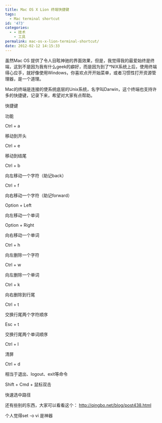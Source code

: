 ```yaml
---
title: Mac OS X Lion 终端快捷键
tags:
  - Mac terminal shortcut
id: '473'
categories:
  - - 技术
    - 工具
permalink: mac-os-x-lion-terminal-shortcut/
date: 2012-02-12 14:15:33
---
```


虽然Mac OS 提供了令人目眩神驰的界面效果，但是，我觉得我的最爱始终是终端，这到不是因为我有什么geek的癖好，而是因为到了*NIX系统上后，使用终端得心应手，就好像使用Windows，你喜欢点开开始菜单，或者习惯性打开资源管理器，是一个道理。

Mac的终端是连接的使系统底层的Unix系统，名字叫Darwin，这个终端也支持许多的快捷键，记录下来，希望对大家有点帮助。

快捷键

功能

Ctrl + a

移动到开头

Ctrl + e

移动到结尾

Ctrl + b

向左移动一个字符（助记back）

Ctrl + f

向右移动一个字符（助记forward）

Option + Left

向左移动一个单词

Option + Right

向右移动一个单词

Ctrl + h

向左删除一个字符

Ctrl + w

向左删除一个单词

Ctrl + k

向右删除到行尾

Ctrl + t

交换行尾两个字符顺序

Esc + t

交换行尾两个单词顺序

Ctrl + l

清屏

Ctrl + d

相当于退出、logout、exit等命令

Shift + Cmd + 鼠标双击

快速选中路径

还有些别的东西，大家可以看看这个： http://qingbo.net/blog/post438.html

个人觉得set -o vi 是神器